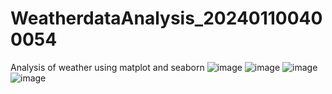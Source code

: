 # WeatherdataAnalysis_202401100400054
Analysis of weather using matplot and seaborn
![image](https://github.com/user-attachments/assets/b4c5dddd-c503-4c5f-9ad6-3271176ae67d)
![image](https://github.com/user-attachments/assets/28253a15-439d-4d88-a102-7e066637132b)
![image](https://github.com/user-attachments/assets/b0f0b27f-84c0-4dd7-a403-e52daf941ce1)
![image](https://github.com/user-attachments/assets/ae630a9a-e6e1-47a5-9a38-e9c1495528ae)
